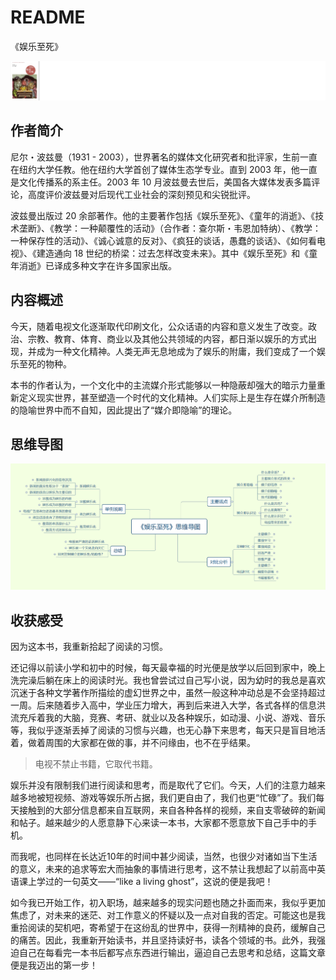 # README

《娱乐至死》

![封面1](images/封面1.png)

## 作者简介

尼尔・波兹曼（1931 - 2003），世界著名的媒体文化研究者和批评家，生前一直在纽约大学任教。他在纽约大学首创了媒体生态学专业。直到 2003 年，他一直是文化传播系的系主任。2003 年 10 月波兹曼去世后，美国各大媒体发表多篇评论，高度评价波兹曼对后现代工业社会的深刻预见和尖锐批评。

波兹曼出版过 20 余部著作。他的主要著作包括《娱乐至死》、《童年的消逝》、《技术垄断》、《教学：一种颠覆性的活动》（合作者：查尔斯・韦恩加特纳）、《教学：一种保存性的活动》、《诚心诚意的反对》、《疯狂的谈话，愚蠢的谈话》、《如何看电视》、《建造通向 18 世纪的桥梁：过去怎样改变未来》。其中《娱乐至死》和《童年消逝》已译成多种文字在许多国家出版。

## 内容概述

今天，随着电视文化逐渐取代印刷文化，公众话语的内容和意义发生了改变。政治、宗教、教育、体育、商业以及其他公共领域的内容，都日渐以娱乐的方式出现，并成为一种文化精神。人类无声无息地成为了娱乐的附庸，我们变成了一个娱乐至死的物种。

本书的作者认为，一个文化中的主流媒介形式能够以一种隐蔽却强大的暗示力量重新定义现实世界，甚至塑造一个时代的文化精神。人们实际上是生存在媒介所制造的隐喻世界中而不自知，因此提出了“媒介即隐喻”的理论。

## 思维导图

![Snipaste_2024-05-16_23-49-38](images/Snipaste_2024-05-16_23-49-38.png)

## 收获感受

因为这本书，我重新拾起了阅读的习惯。

还记得以前读小学和初中的时候，每天最幸福的时光便是放学以后回到家中，晚上洗完澡后躺在床上的阅读时光。我也曾尝试过自己写小说，因为幼时的我总是喜欢沉迷于各种文学著作所描绘的虚幻世界之中，虽然一般这种冲动总是不会坚持超过一周。后来随着步入高中，学业压力增大，再到后来进入大学，各式各样的信息洪流充斥着我的大脑，竞赛、考研、就业以及各种娱乐，如动漫、小说、游戏、音乐等，我似乎逐渐丢掉了阅读的习惯与兴趣，也无心静下来思考，每天只是盲目地活着，做着周围的大家都在做的事，并不问缘由，也不在乎结果。

> 电视不禁止书籍，它取代书籍。

娱乐并没有限制我们进行阅读和思考，而是取代了它们。今天，人们的注意力越来越多地被短视频、游戏等娱乐所占据，我们更自由了，我们也更“忙碌”了。我们每天接触到的大部分信息都来自互联网，来自各种各样的视频，来自支零破碎的新闻和帖子。越来越少的人愿意静下心来读一本书，大家都不愿意放下自己手中的手机。

而我呢，也同样在长达近10年的时间中甚少阅读，当然，也很少对诸如当下生活的意义，未来的追求等宏大而抽象的事情进行思考，这不禁让我想起了以前高中英语课上学过的一句英文——“like a living ghost”，这说的便是我吧！

如今我已开始工作，初入职场，越来越多的现实问题也随之扑面而来，我似乎更加焦虑了，对未来的迷茫、对工作意义的怀疑以及一点对自我的否定。可能这也是我重拾阅读的契机吧，寄希望于在这纷乱的世界中，获得一剂精神的良药，缓解自己的痛苦。因此，我重新开始读书，并且坚持读好书，读各个领域的书。此外，我强迫自己在每看完一本书后都写点东西进行输出，逼迫自己去思考和总结，这篇文章便是我迈出的第一步！